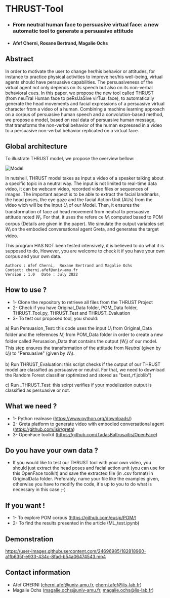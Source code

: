 # THRUST-Tool

* ### From neutral human face to persuasive virtual face: a new automatic tool to generate a persuasive attitude
* #### Afef Cherni, Roxane Bertrand, Magalie Ochs


## Abstract
In order to motivate the user to change her/his behavior or attitudes, for instance to practice physical activities to improve her/his well-being, virtual agents should have persuasive capabilities.
The persuasiveness of the virtual agent not only depends on its speech but also on its non-verbal behavioral cues. In this paper, we propose the new tool called THRUST (from neuTral Human face to peRsUaSive virTual face), to automatically generate the head movements and facial expressions of a persuasive virtual character from a video of a human. Combining a machine learning approach on a corpus of persuasive human speech and a convolution-based
method, we propose a model, based on real data of persuasive human message, that transforms the non-verbal behavior of the human expressed in a video to a persuasive non-verbal behavior replicated on a virtual face. 

## Global architecture 
To illustrate THRUST model, we propose the overview bellow:

![Model](https://user-images.githubusercontent.com/24696985/181495525-b33a34fd-f8cc-492f-9c3f-a804bda51ed1.PNG)

In nutshell, THRUST model takes as input a video of a  speaker talking  about a specific topic in a neutral way. The input is not limited to real-time data video, it can be webcam video, recorded video files or sequences of images. The important aspect is  to be able to extract the facial landmarks, the  head poses, the eye gaze and the facial Action Unit (AUs) from the video wich will be the input $U_i$ of our Model. Then, it ensures the transformation of face ad head movement from neutral to persuasive attitude noted $W_i$. For that, it uses the refere ce $M_i$ computed based to POM corpus (Details are given in the paper).
We simulate the output variables set $W_i$ on the embodied conversational agent Greta, and generates the target video.


This program HAS NOT been tested intensively, it is believed to do what it is supposed to do, However, you are welcome to check it if you have your own corpus and your own data.


    Authors : Afef Cherni,  Roxane Bertrand and Magalie Ochs 
    Contact: cherni.afef@univ-amu.fr
    Version : 1.0   Date : July 2022

## How to use ?
* 1- Clone the repository to retrieve all files from the THRUST Project
* 2- Check if you have Original_Data folder, POM_Data folder, THRUST_Tool.py, THRUST_Test and THRUST_Evaluation
* 3- To test our proposed tool, you should:

a) Run Persuasion_Test: this code uses the input $U_i$ from Original_Data folder and the references $M_i$ from POM_Data folder in order to create a new folder called Perusasion_Data that contains the output ($W_i$) of our model. This step ensures the transformation of the attitude from $Neutral$ (given by $U_i$) to "Persuasive" (given by $W_i$).

b) Run THRUST_Evaluation: this script checks if the output of our THRUST model are classified as persuasive or neutral. For that, we need to download the Random Forest classifier (optimized and stored as "best_rf.joblib") 

c) Run _THRUST_Test: this scirpt verifies if your modelization output is classified as persuasive or not.

## What we need ?
* 1- Python realease (https://www.python.org/downloads/)
* 2- Greta platform to generate video with embodied conversational agent (https://github.com/isir/greta)
* 3- OpenFace toolkit (https://github.com/TadasBaltrusaitis/OpenFace)

## Do you have your own data ?
* If you would like to test our THRUST tool with your own video, you should just extract the head poses and facial action unit (you can use for this OpenFace toolkit) and save the extracted file (in .csv format) in OriginalData folder.
Preferably, name your file like the examples given, otherwise you have to modify the code, it's up to you to do what is necessary in this case ;-)


## If you want !
* 1- To explore POM corpus (https://github.com/eusip/POM/)
* 2- To find the results presented in the article (ML_test.ipynb)

## Demonstration

https://user-images.githubusercontent.com/24696985/182818960-a1fb635f-e933-434c-8fad-b54a06474543.mp4


## Contact information
* Afef CHERNI (cherni.afef@univ-amu.fr, cherni.afef@lis-lab.fr)
* Magalie Ochs (magalie.ochs@univ-amu.fr, magalie.ochs@lis-lab.fr)

